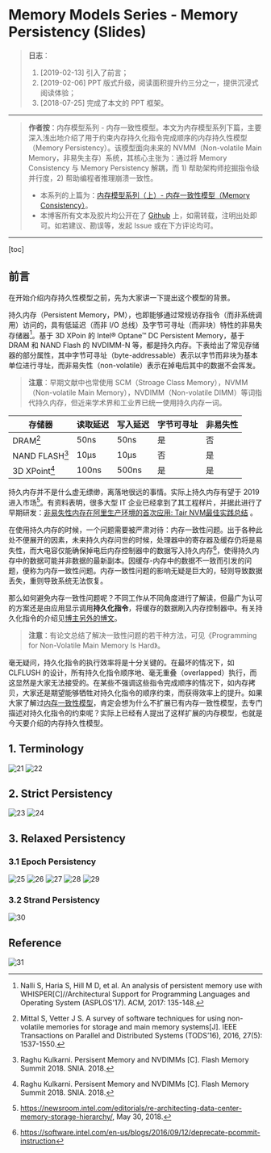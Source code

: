 
# Memory Models Series - Memory Persistency (Slides)

> **日志**：
>
> 1. [2019-02-13] 引入了前言；
> 1. [2019-02-06] PPT 版式升级，阅读面积提升约三分之一，提供沉浸式阅读体验；
> 1. [2018-07-25] 完成了本文的 PPT 框架。

---

> **作者按**：内存模型系列 - 内存一致性模型。本文为内存模型系列下篇，主要深入浅出地介绍了用于约束内存持久化指令完成顺序的内存持久性模型（Memory Persistency）。该模型面向未来的 NVMM（Non-volatile Main Memory，非易失主存）系统，其核心主张为：通过将 Memory Consistency 与 Memory Persistency 解耦，而 1) 帮助架构师挖掘指令级并行度，2) 帮助编程者推理崩溃一致性。
>
> - 本系列的上篇为：[内存模型系列（上）- 内存一致性模型（Memory Consistency）](https://blog.csdn.net/maokelong95/article/details/80727952)。
> - 本博客所有文本及胶片均公开在了 [Github](https://github.com/maokelong/CSDN-maokelong95) 上，如需转载，注明出处即可。如若建议、勘误等，发起 Issue 或在下方评论均可。

---

[toc]

## 前言

在开始介绍内存持久性模型之前，先为大家讲一下提出这个模型的背景。

持久内存（Persistent Memory，PM），也即能够通过常规访存指令（而非系统调用）访问的，具有低延迟（而非 I/O 总线）及字节可寻址（而非块）特性的非易失存储器[^whisper]。基于 3D XPoin 的 Intel® Optane™ DC Persistent Memory，基于 DRAM 和 NAND Flash 的 NVDIMM-N 等，都是持久内存。下表给出了常见存储器的部分属性，其中字节可寻址（byte-addressable）表示以字节而非块为基本单位进行寻址，而非易失性（non-volatile）表示在掉电后其中的数据不会挥发。

> **注意**：早期文献中也常使用 SCM（Stroage Class Memory），NVMM（Non-volatile Main Memory），NVDIMM（Non-volatile DIMM）等词指代持久内存，但近来学术界和工业界已统一使用持久内存一词。

| 存储器                   | 读取延迟 | 写入延迟 | 字节可寻址 | 非易失性 |
| ------------------------ | -------- | -------- | ---------- | -------- |
| DRAM[^survey]            | 50ns     | 50ns     | 是         | 否       |
| NAND FLASH[^flashsummit] | 10μs     | 10μs     | 否         | 是       |
| 3D XPoint[^flashsummit]  | 100ns    | 500ns    | 是         | 是       |


[^flashsummit]: Raghu Kulkarni. Persisent Memory and NVDIMMs [C]. Flash Memory Summit 2018. SNIA. 2018.
[^survey]: Mittal S, Vetter J S. A survey of software techniques for using non-volatile memories for storage and main memory systems[J]. IEEE Transactions on Parallel and Distributed Systems (TODS’16), 2016, 27(5): 1537-1550.
[^whisper]: Nalli S, Haria S, Hill M D, et al. An analysis of persistent memory use with WHISPER[C]//Architectural Support for Programming Languages and Operating System (ASPLOS'17). ACM, 2017: 135-148.

持久内存并不是什么虚无缥缈，离落地很远的事情。实际上持久内存有望于 2019 进入市场[^intelnews]。有资料表明，很多大型 IT 企业已经拿到了其工程样片，并据此进行了早期研发：[非易失性内存在阿里生产环境的首次应用: Tair NVM最佳实践总结](https://102.alibaba.com/detail?id=165) 。

[^intelnews]: https://newsroom.intel.com/editorials/re-architecting-data-center-memory-storage-hierarchy/, May 30, 2018.

在使用持久内存的时候，一个问题需要被严肃对待：内存一致性问题。出于各种此处不便展开的因素，未来持久内存问世的时候，处理器中的寄存器及缓存仍将是易失性，而大电容仅能确保掉电后内存控制器中的数据写入持久内存[^derpecate_pcommit]，使得持久内存中的数据可能并非数据的最新副本。因缓存-内存中的数据不一致而引发的问题，便称为内存一致性问题。内存一致性问题的影响无疑是巨大的，轻则导致数据丢失，重则导致系统无法恢复。

[^derpecate_pcommit]: https://software.intel.com/en-us/blogs/2016/09/12/deprecate-pcommit-instruction

那么如何避免内存一致性问题呢？不同工作从不同角度进行了解读，但最广为认可的方案还是由应用显示调用**持久化指令**，将缓存的数据刷入内存控制器中。有关持久化指令的介绍见[博主另外的博文](https://blog.csdn.net/maokelong95/article/details/81362837)。

> **注意**：有论文总结了解决一致性问题的若干种方法，可见《Programming for Non-Volatile Main Memory Is Hard》。

毫无疑问，持久化指令的执行效率将是十分关键的。在最坏的情况下，如 CLFLUSH 的设计，所有持久化指令顺序地、毫无重叠（overlapped）执行，而这显然是大家无法接受的。在某些不强调这些指令完成顺序的情况下，如内存拷贝，大家还是期望能够牺牲对持久化指令的顺序约束，而获得效率上的提升。如果大家了解过[内存一致性模型](https://blog.csdn.net/maokelong95/article/details/80727952)，肯定会想为什么不扩展已有内存一致性模型，去专门描述对持久化指令的约束呢？实际上已经有人提出了这样扩展的内存模型，也就是今天要介绍的内存持久性模型。

## 1. Terminology

![21](https://img-blog.csdnimg.cn/20190206230824904.PNG?x-oss-process=image/watermark,type_ZmFuZ3poZW5naGVpdGk,shadow_10,text_aHR0cHM6Ly9ibG9nLmNzZG4ubmV0L21hb2tlbG9uZzk1,size_16,color_FFFFFF,t_70)
![22](https://img-blog.csdnimg.cn/20190206230832806.PNG?x-oss-process=image/watermark,type_ZmFuZ3poZW5naGVpdGk,shadow_10,text_aHR0cHM6Ly9ibG9nLmNzZG4ubmV0L21hb2tlbG9uZzk1,size_16,color_FFFFFF,t_70)

## 2. Strict Persistency

![23](https://img-blog.csdnimg.cn/2019020623083979.PNG?x-oss-process=image/watermark,type_ZmFuZ3poZW5naGVpdGk,shadow_10,text_aHR0cHM6Ly9ibG9nLmNzZG4ubmV0L21hb2tlbG9uZzk1,size_16,color_FFFFFF,t_70)
![24](https://img-blog.csdnimg.cn/20190206230844347.PNG?x-oss-process=image/watermark,type_ZmFuZ3poZW5naGVpdGk,shadow_10,text_aHR0cHM6Ly9ibG9nLmNzZG4ubmV0L21hb2tlbG9uZzk1,size_16,color_FFFFFF,t_70)

## 3. Relaxed Persistency
### 3.1 Epoch Persistency

![25](https://img-blog.csdnimg.cn/201902062308555.PNG?x-oss-process=image/watermark,type_ZmFuZ3poZW5naGVpdGk,shadow_10,text_aHR0cHM6Ly9ibG9nLmNzZG4ubmV0L21hb2tlbG9uZzk1,size_16,color_FFFFFF,t_70)
![26](https://img-blog.csdnimg.cn/20190206230900336.PNG?x-oss-process=image/watermark,type_ZmFuZ3poZW5naGVpdGk,shadow_10,text_aHR0cHM6Ly9ibG9nLmNzZG4ubmV0L21hb2tlbG9uZzk1,size_16,color_FFFFFF,t_70)
![27](https://img-blog.csdnimg.cn/20190206230906482.PNG?x-oss-process=image/watermark,type_ZmFuZ3poZW5naGVpdGk,shadow_10,text_aHR0cHM6Ly9ibG9nLmNzZG4ubmV0L21hb2tlbG9uZzk1,size_16,color_FFFFFF,t_70)
![28](https://img-blog.csdnimg.cn/20190206230912468.PNG?x-oss-process=image/watermark,type_ZmFuZ3poZW5naGVpdGk,shadow_10,text_aHR0cHM6Ly9ibG9nLmNzZG4ubmV0L21hb2tlbG9uZzk1,size_16,color_FFFFFF,t_70)
![29](https://img-blog.csdnimg.cn/2019020623091821.PNG?x-oss-process=image/watermark,type_ZmFuZ3poZW5naGVpdGk,shadow_10,text_aHR0cHM6Ly9ibG9nLmNzZG4ubmV0L21hb2tlbG9uZzk1,size_16,color_FFFFFF,t_70)

### 3.2 Strand Persistency

![30](https://img-blog.csdnimg.cn/20190206230923269.PNG?x-oss-process=image/watermark,type_ZmFuZ3poZW5naGVpdGk,shadow_10,text_aHR0cHM6Ly9ibG9nLmNzZG4ubmV0L21hb2tlbG9uZzk1,size_16,color_FFFFFF,t_70)

## Reference
![31](https://img-blog.csdnimg.cn/2019020623092922.PNG?x-oss-process=image/watermark,type_ZmFuZ3poZW5naGVpdGk,shadow_10,text_aHR0cHM6Ly9ibG9nLmNzZG4ubmV0L21hb2tlbG9uZzk1,size_16,color_FFFFFF,t_70)
